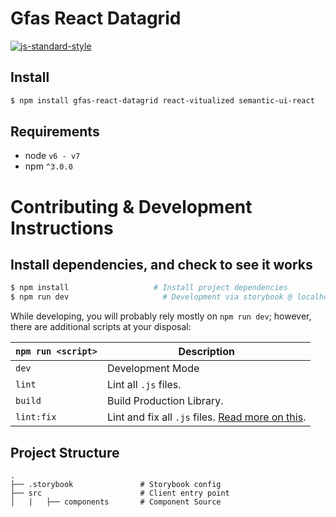 # Gfas React Datagrid

[![js-standard-style](https://img.shields.io/badge/code%20style-standard-brightgreen.svg)](http://standardjs.com/)

## Install

```bash
$ npm install gfas-react-datagrid react-vitualized semantic-ui-react
```
## Requirements
* node `v6 - v7`
* npm `^3.0.0`

# Contributing & Development Instructions

## Install dependencies, and check to see it works

```bash
$ npm install                   # Install project dependencies
$ npm run dev                     # Development via storybook @ localhost:9001
```
While developing, you will probably rely mostly on `npm run dev`; however, there are additional scripts at your disposal:

|`npm run <script>`|Description|
|------------------|-----------|
|`dev`| Development Mode |
|`lint`|Lint all `.js` files.|
|`build`| Build Production Library.|
|`lint:fix`|Lint and fix all `.js` files. [Read more on this](http://eslint.org/docs/user-guide/command-line-interface.html#fix).|

## Project Structure
```
.
├── .storybook               # Storybook config
├── src                      # Client entry point
│   |   ├── components       # Component Source
```